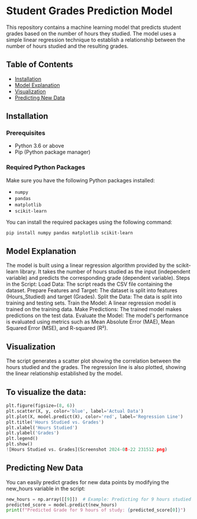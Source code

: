 # Student Grades Prediction Model

This repository contains a machine learning model that predicts student grades based on the number of hours they studied. The model uses a simple linear regression technique to establish a relationship between the number of hours studied and the resulting grades.

## Table of Contents

- [Installation](#installation)
- [Model Explanation](#model-explanation)
- [Visualization](#visualization)
- [Predicting New Data](#predicting-new-data)

## Installation

### Prerequisites

- Python 3.6 or above
- Pip (Python package manager)

### Required Python Packages

Make sure you have the following Python packages installed:

- `numpy`
- `pandas`
- `matplotlib`
- `scikit-learn`

You can install the required packages using the following command:

```bash
pip install numpy pandas matplotlib scikit-learn
```
## Model Explanation
The model is built using a linear regression algorithm provided by the scikit-learn library. It takes the number of hours studied as the input (independent variable) and predicts the corresponding grade (dependent variable).
Steps in the Script:
Load Data: The script reads the CSV file containing the dataset.
Prepare Features and Target: The dataset is split into features (Hours_Studied) and target (Grades).
Split the Data: The data is split into training and testing sets.
Train the Model: A linear regression model is trained on the training data.
Make Predictions: The trained model makes predictions on the test data.
Evaluate the Model: The model's performance is evaluated using metrics such as Mean Absolute Error (MAE), Mean Squared Error (MSE), and R-squared (R²).

## Visualization
The script generates a scatter plot showing the correlation between the hours studied and the grades. The regression line is also plotted, showing the linear relationship established by the model.

## To visualize the data:
```python
plt.figure(figsize=(8, 6))
plt.scatter(X, y, color='blue', label='Actual Data')
plt.plot(X, model.predict(X), color='red', label='Regression Line')
plt.title('Hours Studied vs. Grades')
plt.xlabel('Hours Studied')
plt.ylabel('Grades')
plt.legend()
plt.show()
![Hours Studied vs. Grades](Screenshot 2024-08-22 231512.png)


```
## Predicting New Data
You can easily predict grades for new data points by modifying the new_hours variable in the script:
```python
new_hours = np.array([[9]])  # Example: Predicting for 9 hours studied
predicted_score = model.predict(new_hours)
print(f"Predicted Grade for 9 hours of study: {predicted_score[0]}")





